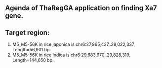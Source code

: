 ## Agenda of ThaRegGA application on finding Xa7 gene.

## Target region:
1. M5_M5-56K in rice japonica is chr6:27,965,437..28,022,337, Length=56,901 bp. 
2. M5_M5-56K in rice indica is chr6:29,683,670..29,828,319, Length=144,650 bp.
